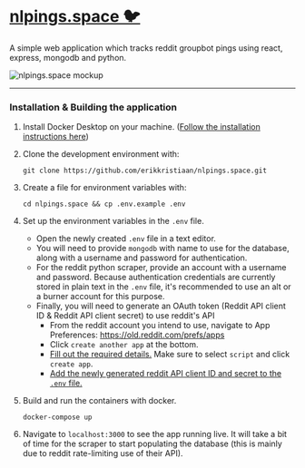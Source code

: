 # [nlpings.space 🐦](https://nlpings.space)

A simple web application which tracks reddit groupbot pings using react, express, mongodb and python.

![nlpings.space mockup](https://user-images.githubusercontent.com/8892722/175808915-822d28cb-9ff3-46ee-9bec-ef6bcb044ad4.png)

---

### Installation & Building the application
1. Install Docker Desktop on your machine. ([Follow the installation instructions here](https://docs.docker.com/get-docker/))

2. Clone the development environment with:
    ```
    git clone https://github.com/erikkristiaan/nlpings.space.git
    ```

3. Create a file for environment variables with:
     ```
     cd nlpings.space && cp .env.example .env
     ```

4. Set up the environment variables in the `.env` file.
    - Open the newly created `.env` file in a text editor.
    - You will need to provide `mongodb` with name to use for the database, along with a username and password for authentication.
    - For the reddit python scraper, provide an account with a username and password. Because authentication credentials are currently stored in plain text in the `.env` file, it's recommended to use an alt or a burner account for this purpose.
    - Finally, you will need to generate an OAuth token (Reddit API client ID & Reddit API client secret) to use reddit's API
        - From the reddit account you intend to use, navigate to App Preferences: https://old.reddit.com/prefs/apps
        - Click `create another app` at the bottom.
        - [Fill out the required details.](https://i.imgur.com/4QbEmu7.png) Make sure to select `script` and click `create app`.
        - [Add the newly generated reddit API client ID and secret to the `.env` file.](https://i.imgur.com/01SYdhq.png)

3. Build and run the containers with docker.
    ```
    docker-compose up
    ```

4. Navigate to `localhost:3000` to see the app running live. It will take a bit of time for the scraper to start populating the database (this is mainly due to reddit rate-limiting use of their API).
